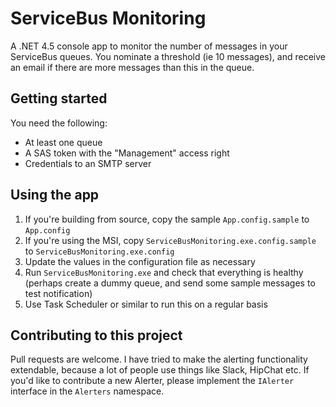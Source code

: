 # ServiceBus Monitoring
A .NET 4.5 console app to monitor the number of messages in your ServiceBus queues. You nominate a threshold (ie 10 messages), and receive an email if there are more messages than this in the queue.

## Getting started

You need the following:
* At least one queue
* A SAS token with the "Management" access right
* Credentials to an SMTP server

## Using the app

1. If you're building from source, copy the sample `App.config.sample` to `App.config`
1. If you're using the MSI, copy `ServiceBusMonitoring.exe.config.sample` to `ServiceBusMonitoring.exe.config`
1. Update the values in the configuration file as necessary
1. Run `ServiceBusMonitoring.exe` and check that everything is healthy (perhaps create a dummy queue, and send some sample messages to test notification)
1. Use Task Scheduler or similar to run this on a regular basis

## Contributing to this project

Pull requests are welcome. I have tried to make the alerting functionality extendable, because a lot of people use things like Slack, HipChat etc. If you'd like to contribute a new Alerter, please implement the `IAlerter` interface in the `Alerters` namespace.
